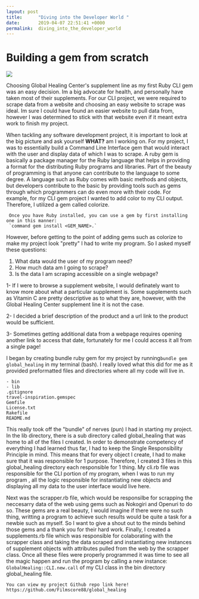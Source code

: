 ```yaml
---
layout: post
title:      "Diving into the Developer World "
date:       2019-04-07 22:51:41 +0000
permalink:  diving_into_the_developer_world
---
```


# Building a gem from scratch 

![](https://www.globalhealingcenter.com/http://)


Choosing Global Healing Center's supplement line as my first Ruby CLI gem was an easy decision. Im a big advocate for health, and personally have taken most of their supplements.  For our CLI project, we were required to scrape data from a website and choosing an easy website to scrape was ideal. Im sure I could have found an easier website to pull data from, however I was determined to stick with that website even if it meant extra work to finish my project. 

  When tackling any software development project, it is important to look at the big picture and ask yourself  **WHAT?** am I working on. For my project, I was to essentially build a Command Line Interface gem that would interact with the user and display data of which I was to scrape.  A ruby gem is basically a package manager for the Ruby language that helps in providing a format for the distributing Ruby programs and libraries. Part of the beauty of programming is that anyone can contribute to the language to some degree. A language such as Ruby comes with basic methods and objects, but developers contribute to the basic by providing tools such as gems through which programmers can do even more with their code. For example, for my CLI gem project I wanted to add color to my CLI output. Therefore, I utilized a gem called colorize. 
	
	 Once you have Ruby installed, you can use a gem by first installing one in this manner: 
	 `command gem install <GEM_NAME>.` 
	 
However, before getting to the point of adding gems such as colorize to make my project look "pretty" I had to write my program. So I asked myself these questions:
	 
1. 	 What data would the user of my program need?
2. 	 How much data am I going to scrape?
3. 	 Is the data I am scraping accessible on a single webpage?

1- If I were to browse a supplement website, I would definately want to know more about what a particular supplement is. Some supplements such as Vitamin C are pretty descriptive as to what they are, however, with the Global Healing Center supplement line it is not the case. 

2- I decided a brief description of the product and a url link to the product would be sufficient.

3- Sometimes getting additional data from a webpage requires opening another link to access that date, fortunately for me I could access it all from a single page! 


 I began by creating bundle ruby gem for my project by running` bundle gem global_healing `  in my terminal (bash). I really loved what this did for me as it provided preformatted files and directories where all my code will live in.

```
- bin
- lib
.gitignore
travel-inspiration.gemspec
Gemfile
License.txt
Rakefile
README.md
```

This really took off the "bundle" of nerves (pun) I had in starting my project. In the lib directory, there is a sub directory called global_healing that was home to all of the files I created. In order to demonstrate competency of everything I had learned thus far, I had to keep the Single Responsibility Principle in mind. This means that for every object I create, I had to make sure that it was responsible for 1 purpose. 
    Therefore, I created 3 files in this global_healing directory each responsible for 1 thing. My cli.rb file was responsible for the CLI portion of my program, when I was to run my program , all the logic responsible for instantiating new objects and displaying all my data to the user interface would live here. 

   Next was  the scrapper.rb file, which would be responsilbe for scrapping the neccesarry data of the web using gems such as Nokogiri and Openuri to do so. These gems are a real beauty, I would imagine if there were no such thing, writting a program to achieve such results would be quite a task for a newbie such as myself. So I want to give a shout out to the minds behind those gems and a thank you for their hard work. Finally, I created a supplements.rb file which was responsible for colaborating with the scrapper class and taking the data scraped and instantiating new instances of supplement objects with attributes pulled from the web by the scrapper class. 
	 Once all these files were properly programmed it was time to see all the magic happen and run the program by calling a new instance: `GlobalHealing::CLI.new.call` of my CLI class in the bin directory global_healing file. 
	
	You can view my project Github repo link here!
	https://github.com/Filmscore88/global_healing







